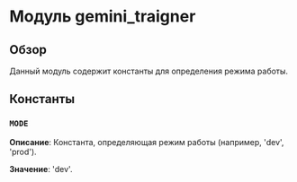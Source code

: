 # Модуль gemini_traigner

## Обзор

Данный модуль содержит константы для определения режима работы.

## Константы

### `MODE`

**Описание**: Константа, определяющая режим работы (например, 'dev', 'prod').

**Значение**: 'dev'.